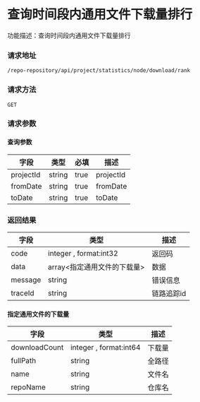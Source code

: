 # 查询时间段内通用文件下载量排行
功能描述：查询时间段内通用文件下载量排行

### 请求地址
```
/repo-repository/api/project/statistics/node/download/rank
```

### 请求方法
`GET`
### 请求参数

#### 查询参数

| 字段 | 类型 | 必填 | 描述 |
| -------- | -------- | -------- | -------- |
| projectId     | string   | true       | projectId |
| fromDate     | string   | true       | fromDate |
| toDate     | string   | true       | toDate |



### 返回结果
| 字段 | 类型 | 描述 |
| -------- | -------- | -------- |
| code     | integer , format:int32  | 返回码 |
| data     | array<指定通用文件的下载量>   | 数据 |
| message     | string   | 错误信息 |
| traceId     | string   | 链路追踪id |
#### 指定通用文件的下载量
| 字段 | 类型 | 描述 |
| -------- | -------- | -------- |
| downloadCount     | integer , format:int64  | 下载量 |
| fullPath     | string   | 全路径 |
| name     | string   | 文件名 |
| repoName     | string   | 仓库名 |

